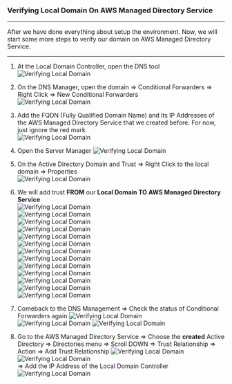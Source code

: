 ### Verifying Local Domain On AWS Managed Directory Service
---

After we have done everything about setup the environment. Now, we will start some more steps to verify our domain on AWS Managed Directory Service.

---
1. At the Local Domain Controller, open the DNS tool
![Verifying Local Domain](../../images/verifying-local-domain-1.jpg)  

2. On the DNS Manager, open the domain => Conditional Forwarders => Right Click => New Conditional Forwarders  
![Verifying Local Domain](../../images/verifying-local-domain-2.jpg)   

3. Add the FQDN (Fully Qualified Domain Name) and its IP Addresses of the AWS Managed Directory Service that we created before. For now, just ignore the red mark    
![Verifying Local Domain](../../images/verifying-local-domain-3.jpg)  

4. Open the Server Manager
![Verifying Local Domain](../../images/verifying-local-domain-4.jpg)  

5. On the Active Directory Domain and Trust => Right Click to the local domain => Properties  
![Verifying Local Domain](../../images/verifying-local-domain-5.jpg)  

6. We will add trust **FROM** our **Local Domain TO AWS Managed Directory Service**  
![Verifying Local Domain](../../images/verifying-local-domain-6.jpg)  
![Verifying Local Domain](../../images/verifying-local-domain-7.jpg)  
![Verifying Local Domain](../../images/verifying-local-domain-8.jpg)  
![Verifying Local Domain](../../images/verifying-local-domain-9.jpg)  
![Verifying Local Domain](../../images/verifying-local-domain-10.jpg)  
![Verifying Local Domain](../../images/verifying-local-domain-11.jpg)  
![Verifying Local Domain](../../images/verifying-local-domain-12.jpg)  
![Verifying Local Domain](../../images/verifying-local-domain-13.jpg)  
![Verifying Local Domain](../../images/verifying-local-domain-14.jpg)  
![Verifying Local Domain](../../images/verifying-local-domain-15.jpg)  
![Verifying Local Domain](../../images/verifying-local-domain-16.jpg)  
![Verifying Local Domain](../../images/verifying-local-domain-17.jpg)  
![Verifying Local Domain](../../images/verifying-local-domain-18.jpg)  

7. Comeback to the DNS Management => Check the status of Conditional Forwarders again
![Verifying Local Domain](../../images/verifying-local-domain-19.jpg)  
![Verifying Local Domain](../../images/verifying-local-domain-20.jpg) 
![Verifying Local Domain](../../images/verifying-local-domain-21.jpg)  

8. Go to the AWS Managed Directory Service => Choose the **created** Active Directory => Directories menu => Scroll DOWN => Trust Relationship => Action => Add Trust Relationship
![Verifying Local Domain](../../images/verifying-local-domain-22.jpg)  
![Verifying Local Domain](../../images/verifying-local-domain-23.jpg)  
=> Add the IP Address of the Local Domain Controller
![Verifying Local Domain](../../images/verifying-local-domain-24.jpg)  


